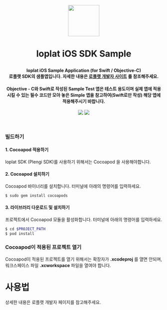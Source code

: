 <p align="center">
  <img width="100" height="100" src="https://storage.googleapis.com/loplat-storage/public/sdk-doc/loplat-ios-sdk-sample-app-icon.png"></p>

<h1 align="center">
  loplat iOS SDK Sample
</p>

<h4 align="center">loplat iOS Sample Application (for Swift / Objective-C)<br>로플랫 SDK의 샘플앱입니다. 자세한 내용은 <a href="https://developers.loplat.com">로플랫 개발자 사이트</a> 를 참조해주세요.</h4>
<h4 align="center">Objective - C와 Swift로 작성된 Sample Test 앱은 테스트 용도이며 실제 앱에 적용시킬 수 있는 필수 코드만 모아 놓은 Simple 앱을 참고하여(Swift로만 작성) 해당 앱에 적용해주시기 바랍니다.</h4>

<p align="center">
  <img src="https://img.shields.io/badge/MiniPlengi-v%201.3.7-blue.svg?style=flat-square">
  <img src="https://img.shields.io/badge/platform-iOS-lightgrey.svg?style=flat-square">
</p>

<br>

### 빌드하기
#### 1. Cocoapod 적용하기

loplat SDK (Plengi SDK)를 사용하기 위해서는 Cocoapod 을 사용해야합니다.

#### 2. Cocoapod 설치하기
Cocoapod 바이너리를 설치합니다. 터미널에 아래의 명령어를 입력하세요.

```bash
$ sudo gem install cocoapods
```

#### 3. 라이브러리 다운로드 및 설치하기
프로젝트에서 Cocoapod 모듈을 활성화합니다. 터미널에 아래의 명령어를 입력하세요.

```bash
$ cd $PROJECT_PATH
$ pod install
```

### Cocoapod이 적용된 프로젝트 열기
Cocoapod이 적용된 프로젝트를 열기 위해서는 확장자가 **.xcodeproj** 를 열면 안되며, 워크스페이스 파일  **.xcworkspace** 파일을 열여야 합니다.

# 사용법
상세한 내용은 로플랫 개발자 페이지를 참고해주세요.
